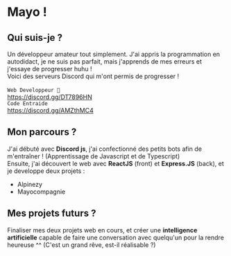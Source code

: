 # Mayo !
## Qui suis-je ?
Un développeur amateur tout simplement. J'ai appris la programmation en autodidact, je ne suis pas parfait, mais j'apprends de mes erreurs et j'essaye de progresser huhu !
<br/>
Voici des serveurs Discord qui m'ont permis de progresser !
<br/>
<br/>
`Web Developpeur 🥥`
<br/>
https://discord.gg/DT7896HN
<br/>
`Code Entraide`
<br/>
https://discord.gg/AMZthMC4
## Mon parcours ?
J'ai débuté avec __Discord js__, j'ai confectionné des petits bots afin de m'entraîner ! (Apprentissage de Javascript et de Typescript)
<br/>
Ensuite, j'ai découvert le web avec __ReactJS__ (front) et __Express.JS__ (back), et je developpe deux projets :
- Alpinezy
- Mayocompagnie
## Mes projets futurs ?
Finaliser mes deux projets web en cours, et créer une __intelligence artificielle__ capable de faire une conversation avec quelqu'un pour la rendre heureuse ^^
(C'est un grand rêve, est-il réalisable ?)
